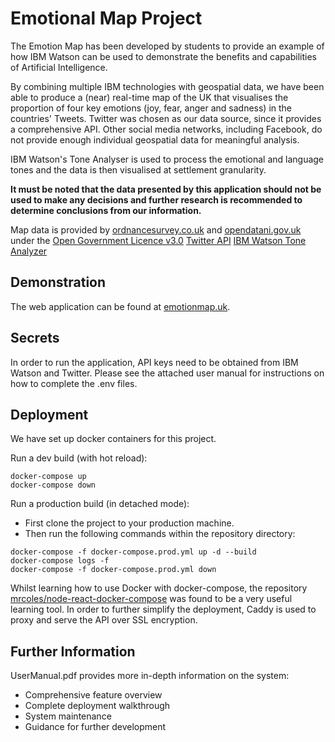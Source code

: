 # Emotional Map Project

The Emotion Map has been developed by students to provide an example of how IBM Watson can be used to demonstrate the benefits and capabilities of Artificial Intelligence.

By combining multiple IBM technologies with geospatial data, we have been able to produce a (near) real-time map of the UK that visualises the proportion of four key emotions (joy, fear, anger and sadness) in the countries' Tweets. Twitter was chosen as our data source, since it provides a comprehensive API. Other social media networks, including Facebook, do not provide enough individual geospatial data for meaningful analysis. 

IBM Watson's Tone Analyser is used to process the emotional and language tones and the data is then visualised at settlement granularity.

**It must be noted that the data presented by this application should not be used to make any decisions and further research is recommended to determine conclusions from our information.**

Map data is provided by [ordnancesurvey.co.uk](https://www.ordnancesurvey.co.uk/business-government/products/boundaryline) and [opendatani.gov.uk](https://www.opendatani.gov.uk/dataset/osni-open-data-50k-boundaries-ni-counties) under the [Open Government Licence v3.0](http://www.nationalarchives.gov.uk/doc/open-government-licence/version/3/) [Twitter API](https://developer.twitter.com/) [IBM Watson Tone Analyzer](https://www.ibm.com/watson/services/tone-analyzer/)
## Demonstration
The web application can be found at [emotionmap.uk](https://www.emotionmap.uk).

## Secrets

In order to run the application, API keys need to be obtained from IBM Watson and Twitter. Please see the attached user manual for instructions on how to complete the .env files.
## Deployment

We have set up docker containers for this project.

Run a dev build (with hot reload):
```
docker-compose up
docker-compose down
```

Run a production build (in detached mode):
* First clone the project to your production machine.
* Then run the following commands within the repository directory:
```
docker-compose -f docker-compose.prod.yml up -d --build
docker-compose logs -f
docker-compose -f docker-compose.prod.yml down
```

Whilst learning how to use Docker with docker-compose, the repository [mrcoles/node-react-docker-compose](https://github.com/mrcoles/node-react-docker-compose) was found to be a very useful learning tool. In order to further simplify the deployment, Caddy is used to proxy and serve the API over SSL encryption.

## Further Information

UserManual.pdf provides more in-depth information on the system:
* Comprehensive feature overview
* Complete deployment walkthrough
* System maintenance
* Guidance for further development

